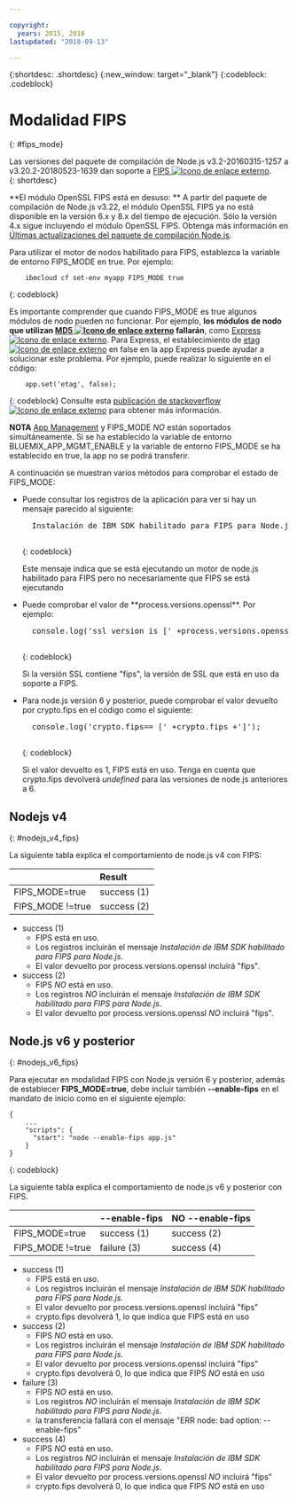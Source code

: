 ```yaml
---

copyright:
  years: 2015, 2018
lastupdated: "2018-09-13"

---
```


{:shortdesc: .shortdesc}
{:new_window: target="_blank"}
{:codeblock: .codeblock}

# Modalidad FIPS
{: #fips_mode}

Las versiones del paquete de compilación de Node.js v3.2-20160315-1257 a v3.20.2-20180523-1639 dan soporte a [FIPS ![Icono de enlace externo](../../icons/launch-glyph.svg "Icono de enlace externo")](https://en.wikipedia.org/wiki/Federal_Information_Processing_Standards).  
{: shortdesc}

**El módulo OpenSSL FIPS está en desuso: ** A partir del paquete de compilación de Node.js v3.22, el módulo OpenSSL FIPS ya no está disponible en la versión 6.x y 8.x del tiempo de ejecución. Sólo la versión 4.x sigue incluyendo el módulo OpenSSL FIPS. Obtenga más información en [Últimas actualizaciones del paquete de compilación Node.js](updates.html#fips-deprecation).

Para utilizar el motor de nodos habilitado para FIPS, establezca la variable de entorno FIPS_MODE en true.
Por ejemplo:

```
    ibmcloud cf set-env myapp FIPS_MODE true
```
{: codeblock}

Es importante comprender que cuando FIPS_MODE es true algunos módulos de nodo pueden no funcionar.  Por ejemplo, **los módulos de nodo que utilizan [MD5 ![Icono de enlace externo](../../icons/launch-glyph.svg "Icono de enlace externo")](https://en.wikipedia.org/wiki/MD5) fallarán**, como [Express ![Icono de enlace externo](../../icons/launch-glyph.svg "Icono de enlace externo")](http://expressjs.com/).  Para Express, el establecimiento de [etag ![Icono de enlace externo](../../icons/launch-glyph.svg "Icono de enlace externo")](http://expressjs.com/en/api.html) en false en la app
Express puede ayudar a solucionar este problema. Por ejemplo, puede realizar lo siguiente en el código:
```
    app.set('etag', false);
```
{: codeblock}
Consulte esta [publicación de stackoverflow ![Icono de enlace externo](../../icons/launch-glyph.svg "Icono de enlace externo")](http://stackoverflow.com/questions/15191511/disable-etag-header-in-express-node-js)
para obtener más información.

**NOTA** [App Management](../common/app_mng.html) y FIPS_MODE *NO* están soportados simultáneamente.  Si se ha establecido la variable de entorno BLUEMIX_APP_MGMT_ENABLE y la variable de entorno FIPS_MODE se ha establecido en true, la app no se podrá transferir.

A continuación se muestran varios métodos para comprobar el estado de FIPS_MODE:
<ul>
<li> Puede consultar los registros de la aplicación para ver si hay un mensaje parecido al siguiente:    

  <pre>
  Instalación de IBM SDK habilitado para FIPS para Node.js (4.4.3) desde la memoria caché
  </pre>
  {: codeblock}

Este mensaje indica que se está ejecutando un motor de node.js habilitado para FIPS pero no necesariamente que FIPS se está ejecutando
</li>

<li> Puede comprobar el valor de **process.versions.openssl**. Por ejemplo:

  <pre>
  console.log('ssl version is [' +process.versions.openssl +']');
  </pre>
  {: codeblock}

Si la versión SSL contiene "fips", la versión de SSL que está en uso da soporte a FIPS.  
</li>

<li> Para node.js versión 6 y posterior, puede comprobar el valor devuelto por crypto.fips en el código como el siguiente:

  <pre>
  console.log('crypto.fips== [' +crypto.fips +']');
  </pre>
  {: codeblock}

Si el valor devuelto es 1, FIPS está en uso. Tenga en cuenta que crypto.fips devolverá *undefined* para las versiones de node.js anteriores a 6.
</li>
</ul>

## Nodejs v4
{: #nodejs_v4_fips}

La siguiente tabla explica el comportamiento de node.js v4 con FIPS:

|                 | Result        |
| :-------------- | :------------ |
|FIPS_MODE=true   |success (1)    |
|FIPS_MODE !=true |success (2)    |

* success (1)
  * FIPS está en uso.
  * Los registros incluirán el mensaje *Instalación de IBM SDK habilitado para FIPS para Node.js*.
  * El valor devuelto por process.versions.openssl incluirá "fips".
* success (2)
  * FIPS *NO* está en uso.
  * Los registros *NO* incluirán el mensaje *Instalación de IBM SDK habilitado para FIPS para Node.js*.
  * El valor devuelto por process.versions.openssl *NO* incluirá "fips".

## Node.js v6 y posterior
{: #nodejs_v6_fips}

Para ejecutar en modalidad FIPS con Node.js versión 6 y posterior, además de establecer **FIPS_MODE=true**, debe incluir también **--enable-fips** en el mandato de inicio como en el siguiente ejemplo:
```
{
    ...   
    "scripts": {
      "start": "node --enable-fips app.js"
    }
}
```
{: codeblock}

La siguiente tabla explica el comportamiento de node.js v6 y posterior con FIPS.

|                 |--enable-fips  |NO --enable-fips |
| :-------------- | :------------ | :-------------- |
|FIPS_MODE=true   |success (1)    |success (2)      |
|FIPS_MODE !=true |failure (3)    |success (4)      |

* success (1)
  * FIPS está en uso.
  * Los registros incluirán el mensaje *Instalación de IBM SDK habilitado para FIPS para Node.js*.
  * El valor devuelto por process.versions.openssl incluirá "fips"
  * crypto.fips devolverá 1, lo que indica que FIPS está en uso
* success (2)
  * FIPS *NO* está en uso.
  * Los registros incluirán el mensaje *Instalación de IBM SDK habilitado para FIPS para Node.js*.
  * El valor devuelto por process.versions.openssl incluirá "fips"
  * crypto.fips devolverá 0, lo que indica que FIPS *NO* está en uso
* failure (3)
  * FIPS *NO* está en uso.
  * Los registros *NO* incluirán el mensaje *Instalación de IBM SDK habilitado para FIPS para Node.js*.
  * la transferencia fallará con el mensaje "ERR node: bad option: --enable-fips"
* success (4)
  * FIPS *NO* está en uso.
  * Los registros *NO* incluirán el mensaje *Instalación de IBM SDK habilitado para FIPS para Node.js*.
  * El valor devuelto por process.versions.openssl *NO* incluirá "fips"
  * crypto.fips devolverá 0, lo que indica que FIPS *NO* está en uso
